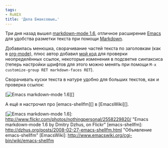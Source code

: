 ```yaml
---
tags:
- RuNIX
title: 'Дела Емаксовые…'
---
```


Три дня назад вышел [markdown-mode 1.6][], отличное расширение [Emacs][]
для удобства разметки текста при помощи [Markdown][].

Добавилась менюшка, сворачивание частей текста по заголовкам (как в
[org-mode][]), плюс автор добавил [мой код][] для проверки
неопределённых ссылок, некоторые изменения в подсветке синтаксиса
(теперь настройки шрифтов для этого можно менять при помощи
`M-x customize-group RET markdown-faces RET`).

Сворачивать куски текста в натуре удобно для больших текстов, как и
проверка ссылок:

[![Emacs markdown-mode 1.6][]][]

А ещё я настрочил про [emacs-shellfm][] в [EmacsWiki][].

  [markdown-mode 1.6]: http://jblevins.org/projects/markdown-mode/rev-1-6
  [Emacs]: http://dzhus.org/posts/2007-02-20-emacs-intro.html
    "«Начало пути к Emacs»"
  [Markdown]: http://dzhus.org/posts/2007-03-16-markdown-and-lightweight-markup.html
    "«Простая разметка текста для сайтов: Markdown»"
  [org-mode]: http://orgmode.org/
    "Org-Mode Homepage"
  [мой код]: http://dzhus.org/posts/2008-01-09-markdown-goodies.html
  [Emacs markdown-mode 1.6]: http://farm4.static.flickr.com/3275/2558229820_fbd259fd9a_o.png

  [![Emacs markdown-mode 1.6][]]: http://www.flickr.com/photos/nothingpersonal/2558229820/
    "Emacs markdown-mode 1.6 by Dmitry Dzhus, on Flickr"
  [emacs-shellfm]: http://dzhus.org/posts/2008-02-27-emacs-shellfm.html
    "Объявление emacs-shellfm"
  [EmacsWiki]: http://www.emacswiki.org/cgi-bin/wiki/emacs-shellfm
